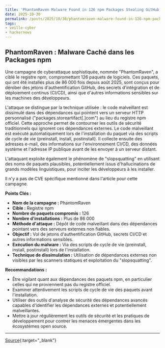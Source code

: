 ```yaml
---
title: 'PhantomRaven Malware Found in 126 npm Packages Stealing GitHub Tokens From Devs'
date: 2025-10-30
permalink: /posts/2025/10/30/phantomraven-malware-found-in-126-npm-packages-stealing-github-tokens-from-devs/
tags:
- veille-cyber
- hackernews
---
```

## PhantomRaven : Malware Caché dans les Packages npm

Une campagne de cyberattaque sophistiquée, nommée "PhantomRaven", a ciblé le registre npm, compromettant 126 paquets de logiciels. Ces paquets, qui ont été installés plus de 86 000 fois depuis août 2025, sont conçus pour dérober des jetons d'authentification GitHub, des secrets d'intégration et de déploiement continus (CI/CD), ainsi que d'autres informations sensibles sur les machines des développeurs.

L'attaque se distingue par la technique utilisée : le code malveillant est dissimulé dans des dépendances qui pointent vers un serveur HTTP personnalisé ("packages.storeartifact[.]com") au lieu du registre npm officiel. Cette approche permet de contourner les outils de sécurité traditionnels qui ignorent ces dépendances externes. Le code malveillant est exécuté automatiquement lors de l'installation du paquet via des scripts de cycle de vie (preinstall, install, postinstall). Il collecte ensuite des adresses e-mail, des informations sur l'environnement CI/CD, des données système et l'adresse IP publique avant de les envoyer à un serveur distant.

L'attaquant exploite également le phénomène de "slopsquatting" en utilisant des noms de paquets plausibles, potentiellement issus d'hallucinations de grands modèles linguistiques, pour inciter les développeurs à les installer.

Il n'y a pas de CVE spécifique mentionné dans l'article pour cette campagne.

**Points Clés :**

*   **Nom de la campagne :** PhantomRaven
*   **Cible :** Registre npm
*   **Nombre de paquets compromis :** 126
*   **Nombre d'installations :** Plus de 86 000
*   **Méthode d'attaque :** Dépôt de code malveillant dans des dépendances pointant vers des serveurs externes non fiables.
*   **Objectif :** Vol de jetons d'authentification GitHub, secrets CI/CD et autres informations sensibles.
*   **Exécution du malware :** Via des scripts de cycle de vie (preinstall, install, postinstall) lors de l'installation.
*   **Technique de dissimulation :** Utilisation de dépendances externes non visibles par les scanners statiques et exploitation du "slopsquatting".

**Recommandations :**

*   Être vigilant quant aux dépendances des paquets npm, en particulier celles qui ne proviennent pas du registre officiel.
*   Examiner attentivement les scripts de cycle de vie des paquets avant l'installation.
*   Utiliser des outils d'analyse de sécurité des dépendances avancés capables d'identifier les dépendances externes et potentiellement malveillantes.
*   Mettre à jour régulièrement les outils de sécurité et les pratiques de développement pour contrer les menaces émergentes dans les écosystèmes open source.

---
[Source](https://thehackernews.com/2025/10/phantomraven-malware-found-in-126-npm.html){:target="_blank"}
